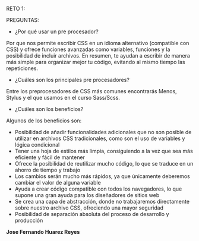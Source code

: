 RETO 1:

PREGUNTAS:

- ¿Por qué usar un pre procesador?

Por que nos permite escribir CSS en un idioma alternativo (compatible con CSS) y ofrece funciones avanzadas como variables, funciones y la posibilidad de incluir archivos. En resumen, te ayudan a escribir de manera más simple para organizar mejor tu código, evitando al mismo tiempo las repeticiones.


- ¿Cuáles son los principales pre procesadores?

Entre los preprocesadores de CSS más comunes encontrarás Menos, Stylus y el que usamos en el curso Sass/Scss.


- ¿Cuáles son los beneficios?

Algunos de los beneficios son:

- Posibilidad de añadir funcionalidades adicionales que no son posible de utilizar en archivos CSS tradicionales, como son el uso de variables y lógica condicional
- Tener una hoja de estilos más limpia, consiguiendo a la vez que sea más eficiente y fácil de mantener
- Ofrece la posibilidad de reutilizar mucho código, lo que se traduce en un ahorro de tiempo y trabajo
- Los cambios serán mucho más rápidos, ya que únicamente deberemos cambiar el valor de alguna variable
- Ayuda a crear código compatible con todos los navegadores, lo que supone una gran ayuda para los diseñadores de sitios web
- Se crea una capa de abstracción, donde no trabajaremos directamente sobre nuestro archivo CSS, ofreciendo una mayor seguridad
- Posibilidad de separación absoluta del proceso de desarrollo y producción


**Jose Fernando Huarez Reyes**